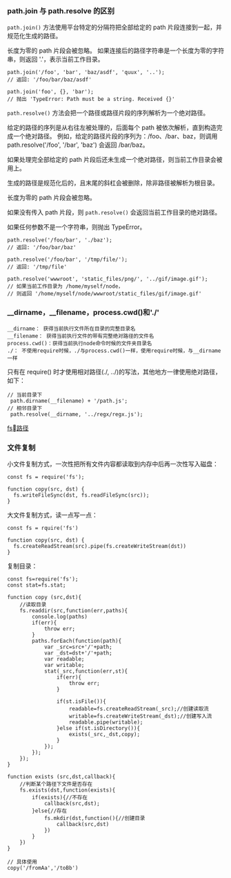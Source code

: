 ### path.join 与 path.resolve 的区别

`path.join()` 方法使用平台特定的分隔符把全部给定的 path 片段连接到一起，并规范化生成的路径。

长度为零的 path 片段会被忽略。 如果连接后的路径字符串是一个长度为零的字符串，则返回 '.'，表示当前工作目录。

```
path.join('/foo', 'bar', 'baz/asdf', 'quux', '..');
// 返回: '/foo/bar/baz/asdf'

path.join('foo', {}, 'bar');
// 抛出 'TypeError: Path must be a string. Received {}'

```

`path.resolve()` 方法会把一个路径或路径片段的序列解析为一个绝对路径。

给定的路径的序列是从右往左被处理的，后面每个 path 被依次解析，直到构造完成一个绝对路径。 例如，给定的路径片段的序列为：/foo、/bar、baz，则调用 path.resolve('/foo', '/bar', 'baz') 会返回 /bar/baz。

如果处理完全部给定的 path 片段后还未生成一个绝对路径，则当前工作目录会被用上。

生成的路径是规范化后的，且末尾的斜杠会被删除，除非路径被解析为根目录。

长度为零的 path 片段会被忽略。

如果没有传入 path 片段，则 `path.resolve()` 会返回当前工作目录的绝对路径。

如果任何参数不是一个字符串，则抛出 TypeError。

```
path.resolve('/foo/bar', './baz');
// 返回: '/foo/bar/baz'

path.resolve('/foo/bar', '/tmp/file/');
// 返回: '/tmp/file'

path.resolve('wwwroot', 'static_files/png/', '../gif/image.gif');
// 如果当前工作目录为 /home/myself/node，
// 则返回 '/home/myself/node/wwwroot/static_files/gif/image.gif'
```

### __dirname，__filename，process.cwd()和'./'

```
__dirname： 获得当前执行文件所在目录的完整目录名
__filename： 获得当前执行文件的带有完整绝对路径的文件名
process.cwd()：获得当前执行node命令时候的文件夹目录名
./： 不使用require时候，./与process.cwd()一样，使用require时候，与__dirname一样
```

只有在 require() 时才使用相对路径(./, ../)的写法，其他地方一律使用绝对路径，如下：
```
// 当前目录下
 path.dirname(__filename) + '/path.js'; 
// 相邻目录下
 path.resolve(__dirname, '../regx/regx.js');
```
[fs路径](https://www.jianshu.com/p/aeb3d4318d07)

### 文件复制
小文件复制方式，一次性把所有文件内容都读取到内存中后再一次性写入磁盘：
```
const fs = require('fs');

function copy(src, dst) {
  fs.writeFileSync(dst, fs.readFileSync(src));
}
```

大文件复制方式，读一点写一点：
```
const fs = rquire('fs')

function copy(src, dst) {
  fs.createReadStream(src).pipe(fs.createWriteStream(dst))
}
```

复制目录：
```
const fs=require('fs');
const stat=fs.stat;

function copy (src,dst){
    //读取目录
    fs.readdir(src,function(err,paths){
        console.log(paths)
        if(err){
            throw err;
        }
        paths.forEach(function(path){
            var _src=src+'/'+path;
            var _dst=dst+'/'+path;
            var readable;
            var writable;
            stat(_src,function(err,st){
                if(err){
                    throw err;
                }
                
                if(st.isFile()){
                    readable=fs.createReadStream(_src);//创建读取流
                    writable=fs.createWriteStream(_dst);//创建写入流
                    readable.pipe(writable);
                }else if(st.isDirectory()){
                    exists(_src,_dst,copy);
                }
            });
        });
    });
}

function exists (src,dst,callback){
    //判断某个路径下文件是否存在
    fs.exists(dst,function(exists){
        if(exists){//不存在
            callback(src,dst);
        }else{//存在
            fs.mkdir(dst,function(){//创建目录
                callback(src,dst)
            })
        }
    })
}

// 具体使用
copy('/fromAa','/toBb')
```